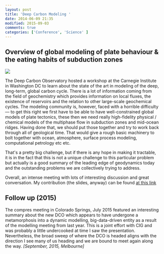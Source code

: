 ```yaml
---
layout: post
title: 'Deep Carbon Modeling '
date: 2014-06-09 21:35
modified: 2015-09-03
comments: true
categories: ['Conference', 'Science' ]
---
```

## Overview of global modeling of plate behaviour & the eating habits of subduction zones

<img class="right" src="http://user-image.logdown.io/user/7331/blog/7268/post/205529/P4k6RvMITIGCPOzTPsh8_SampleImage.png">

The Deep Carbon Observatory hosted a workshop at the Carnegie Institute in Washington DC to learn about the state of the art in modeling of the deep, long-term, global carbon cycle. There is a lot of information coming from the field of geochemistry which provides information on local fluxes, the existence of reservoirs and the relation to other large-scale geochemical cycles. The modeling community is, however, faced with a horrible difficulty — to get this right we first have to be able to have well-constrained global models of plate tectonics, these then we need really high-fidelity physical / chemical models of the multiphase flow in subduction zones and mid-ocean ridges. Having done that, we should put those together and try to work back through all of geological time. That would give a rough basic machinery to bolt together with ocean, atmosphere, surface process modeling, computational petrology etc etc.

That's a pretty big challenge, but if there is any hope in making it tractable, it is in the fact that this is not a unique challenge to this particular problem but actually is a good summary of the leading edge of geodynamics today and the outstanding problems we are collectively trying to address.

Overall, an intense meeting with lots of interesting discussion and great conversation. My contribution (the slides, anyway) can be found [at this link](https://www.dropbox.com/s/680da6e6xtys8za/SubductionAppetite-Z.pdf)

## Follow up (2015)

The compres meeting in Colorado Springs, July 2015 featured an interesting summary about the new DCO which appears to have undergone a metamorphosis into a dynamic modelling, big-data-driven entity as a result of the modelling meeting from last year. This is a joint effort with CIG and was probably a little undercooked at time I saw the presentation. Nevertheless, the broad sweep of where the DCO is headed aligns with the direction I see many of us heading and we are bound to meet again along the way. _[September, 2015, Melbourne]_
